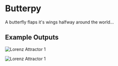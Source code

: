 # Butterpy
A butterfly flaps it's wings halfway around the world...

## Example Outputs
![Lorenz Attractor 1](images/lrnz_bg_6.png)

![Lorenz Attractor 1](images/lrnz_bg_7.png)

